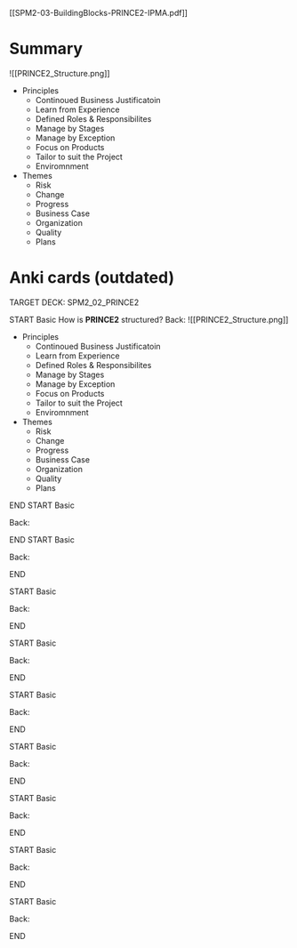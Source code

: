 [[SPM2-03-BuildingBlocks-PRINCE2-IPMA.pdf]]

# Summary 
![[PRINCE2_Structure.png]]
- Principles
	- Continoued Business Justificatoin
	- Learn from Experience
	- Defined Roles & Responsibilites
	- Manage by Stages
	- Manage by Exception
	- Focus on Products
	- Tailor to suit the Project
	- Enviromnment
- Themes
	- Risk
	- Change 
	- Progress
	- Business Case
	- Organization
	- Quality
	- Plans

# Anki cards (outdated)

TARGET DECK: SPM2_02_PRINCE2


START
Basic
How is **PRINCE2** structured?
Back:
![[PRINCE2_Structure.png]]
- Principles
	- Continoued Business Justificatoin
	- Learn from Experience
	- Defined Roles & Responsibilites
	- Manage by Stages
	- Manage by Exception
	- Focus on Products
	- Tailor to suit the Project
	- Enviromnment
- Themes
	- Risk
	- Change 
	- Progress
	- Business Case
	- Organization
	- Quality
	- Plans
<!--ID: 1623575457218-->
END
START
Basic

Back:

END
START
Basic

Back:

END

START
Basic

Back:

END

START
Basic

Back:

END

START
Basic

Back:

END

START
Basic

Back:

END

START
Basic

Back:

END

START
Basic

Back:

END

START
Basic

Back:

END

